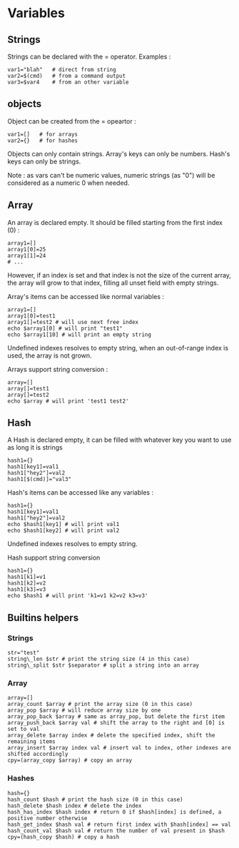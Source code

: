 
# Variables

## Strings

Strings can be declared with the = operator.
Examples :

```
var1="blah"   # direct from string
var2=$(cmd)   # from a command output
var3=$var4    # from an other variable
```

## objects

Object can be created from the = opeartor :

```
var1=[]   # for arrays
var2={}   # for hashes
```

Objects can only contain strings.
Array's keys can only be numbers.
Hash's keys can only be strings.

Note : as vars can't be numeric values,
numeric strings (as "0") will be considered as a numeric 0 when needed.

## Array

An array is declared empty. It should be filled starting from the first index (0) :

```
array1=[]
array1[0]=25
array1[1]=24
# ...
```

However, if an index is set and that index is not the size of the current array,
the array will grow to that index, filling all unset field with empty strings.

Array's items can be accessed like normal variables :

```
array1=[]
array1[0]=test1
array1[]=test2 # will use next free index
echo $array1[0] # will print "test1"
echo $array1[10] # will print an empty string
```

Undefined indexes resolves to empty string, when an out-of-range index is used,
the array is not grown.

Arrays support string conversion :

```
array=[]
array[]=test1
array[]=test2
echo $array # will print 'test1 test2'
```

## Hash

A Hash is declared empty, it can be filled with whatever key you want to use
as long it is strings

```
hash1={}
hash1[key1]=val1
hash1["hey2"]=val2
hash1[$(cmd)]="val3"
```

Hash's items can be accessed like any variables :

```
hash1={}
hash1[key1]=val1
hash1["hey2"]=val2
echo $hash1[key1] # will print val1
echo $hash1[key2] # will print val2
```

Undefined indexes resolves to empty string.

Hash support string conversion

```
hash1={}
hash1[k1]=v1
hash1[k2]=v2
hash1[k3]=v3
echo $hash1 # will print 'k1=v1 k2=v2 k3=v3'
```

## Builtins helpers

### Strings

```
str="test"
string\_len $str # print the string size (4 in this case)
string\_split $str $separator # split a string into an array
```

### Array

```
array=[]
array_count $array # print the array size (0 in this case)
array_pop $array # will reduce array size by one
array_pop_back $array # same as array_pop, but delete the first item
array_push_back $array val # shift the array to the right and [0] is set to val
array_delete $array index # delete the specified index, shift the remaining items
array_insert $array index val # insert val to index, other indexes are shifted accordingly
cpy=(array_copy $array) # copy an array
```

### Hashes

```
hash={}
hash_count $hash # print the hash size (0 in this case)
hash_delete $hash index # delete the index
hash_has_index $hash index # return 0 if $hash[index] is defined, a positive number otherwise
hash_get_index $hash val # return first index with $hash[index] == val
hash_count_val $hash val # return the number of val present in $hash
cpy=(hash_copy $hash) # copy a hash
```

